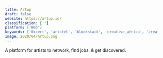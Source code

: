 ```yaml
---
title: Artup
draft: false 
website: https://artup.io/
classification: ['']
platform: ['Web']
keywords: ['0xcert', 'artstel', 'blockstack', 'creative_africa', 'creative_class', 'creative_portfolios', 'creativeguild™', 'cryptokitties', 'daisie', 'enjinx', 'exposure_cards', 'folkd', 'glug', 'minty', 'nimses', 'numa', 'snapzu', 'social_blockchain', 'social_media_bee', 'the_creative_class', 'the_subtext', 'twitch_creative']
image: 2020/04/Artup.png
---
```

A platform for artists to network, find jobs, & get discovered.